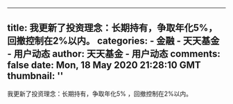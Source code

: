 
---
title: 我更新了投资理念：长期持有，争取年化5%，回撤控制在2%以内。
categories: 
    - 金融
    - 天天基金 - 用户动态
author: 天天基金 - 用户动态
comments: false
date: Mon, 18 May 2020 21:28:10 GMT
thumbnail: ''
---

<div>   
我更新了投资理念：长期持有，争取年化5% ，回撤控制在2%以内。  
</div>
            